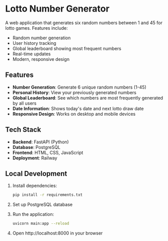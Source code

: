 # Lotto Number Generator

A web application that generates six random numbers between 1 and 45 for lotto games. Features include:

- Random number generation
- User history tracking
- Global leaderboard showing most frequent numbers
- Real-time updates
- Modern, responsive design

## Features

- **Number Generation**: Generate 6 unique random numbers (1-45)
- **Personal History**: View your previously generated numbers
- **Global Leaderboard**: See which numbers are most frequently generated by all users
- **Date Information**: Shows today's date and next lotto draw date
- **Responsive Design**: Works on desktop and mobile devices

## Tech Stack

- **Backend**: FastAPI (Python)
- **Database**: PostgreSQL
- **Frontend**: HTML, CSS, JavaScript
- **Deployment**: Railway

## Local Development

1. Install dependencies:
   ```bash
   pip install -r requirements.txt
   ```

2. Set up PostgreSQL database

3. Run the application:
   ```bash
   uvicorn main:app --reload
   ```

4. Open http://localhost:8000 in your browser
